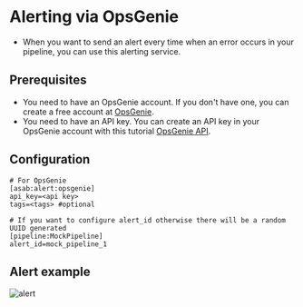 # Alerting via OpsGenie
- When you want to send an alert every time when an error occurs in your pipeline, you can use this alerting service.

## Prerequisites
- You need to have an OpsGenie account. If you don't have one, you can create a free account at [OpsGenie](https://www.opsgenie.com/).
- You need to have an API key. You can create an API key in your OpsGenie account with this tutorial [OpsGenie API](https://support.atlassian.com/opsgenie/docs/create-a-default-api-integration/).

## Configuration
```
# For OpsGenie
[asab:alert:opsgenie]
api_key=<api key>
tags=<tags> #optional

# If you want to configure alert_id otherwise there will be a random UUID generated
[pipeline:MockPipeline]
alert_id=mock_pipeline_1
```

## Alert example
![alert](img/opsgenie_alert.png)